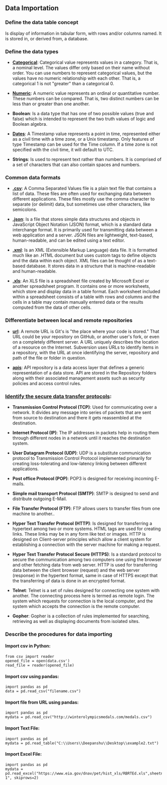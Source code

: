 ## Data Importation
### Define the data table concept
Is display of information in tabular form, with rows and/or columns named. It is stored in, or derived from, a database.
### Define the data types

- **[Categorical](https://cloud.google.com/automl-tables/docs/data-types#categorical)**: Categorical value represents values in a category. That is, a nominal level. The values differ only based on their name without order. You can use numbers to represent categorical values, but the values have no numeric relationship with each other. That is, a categorical 1 is not "greater" than a categorical 0.

- **[Numeric](https://cloud.google.com/automl-tables/docs/data-types#numeric)**: A numeric value represents an ordinal or quantitative number. These numbers can be compared. That is, two distinct numbers can be less than or greater than one another.

- **Boolean**: Is a data type that has one of two possible values (true and false) which is intended to represent the two truth values of logic and Boolean algebra.

- **[Dates](https://cloud.google.com/automl-tables/docs/data-types#timestamp)**: A Timestamp value represents a point in time, represented either as a civil time with a time zone, or a Unix timestamp. Only features of type Timestamp can be used for the Time column. If a time zone is not specified with the civil time, it will default to UTC.

- **Strings**: Is used to represent text rather than numbers. It is comprised of a set of characters that can also contain spaces and numbers.

### Common data formats

- **[.csv](https://www.howtogeek.com/348960/what-is-a-csv-file-and-how-do-i-open-it/)**: A Comma Separated Values file is a plain text file that contains a list of data. These files are often used for exchanging data between different applications. These files mostly use the comma character to separate (or delimit) data, but sometimes use other characters, like semicolons.

- **[.json](https://fileinfo.com/extension/json)**: Is a file that stores simple data structures and objects in JavaScript Object Notation (JSON) format, which is a standard data interchange format. It is primarily used for transmitting data between a web application and a server. JSON files are lightweight, text-based, human-readable, and can be edited using a text editor.

- **[.xml](https://fileinfo.com/extension/xml)**: Is an XML (Extensible Markup Language) data file. It is formatted much like an .HTML document but uses custom tags to define objects and the data within each object. XML files can be thought of as a text-based database. It stores data in a structure that is machine-readable and human-readable.

- **[.xls](https://fileinfo.com/extension/xls)**: An XLS file is a spreadsheet file created by Microsoft Excel or another spreadsheet program. It contains one or more worksheets, which store and display data in a table format. Each worksheet included within a spreadsheet consists of a table with rows and columns and the cells in a table may contain manually entered data or the results computed from the data of other cells.

### Differentiate between local and remote repositories

- **[url](https://cornerstone.assembla.com/cornerstone/helpbook/pages/introduction/terminology/repositories.html)**: A remote URL is Git's is "the place where your code is stored." That URL could be your repository on GitHub, or another user's fork, or even on a completely different server. A URL uniquely describes the location of a resource on the Internet. Subversion uses URLs to identify items in a repository, with the URL at once identifying the server, repository and path of the file or folder in question.

- **[apis](https://schoolofdata.org/2013/11/18/web-apis-for-non-programmers/)**: API repository is a data access layer that defines a generic representation of a data store. API are stored in the Repository folders along with their associated management assets such as security policies and access control rules.

### [Identify the secure data transfer protocols](https://www.w3schools.in/types-of-network-protocols-and-their-uses/):

- **Transmission Control Protocol (TCP)**: Used for communicating over a network. It divides any message into series of packets that are sent from source to destination and there it gets reassembled at the destination.

- **Internet Protocol (IP)**: The IP addresses in packets help in routing them through different nodes in a network until it reaches the destination system.

- **User Datagram Protocol (UDP)**: UDP is a substitute communication protocol to Transmission Control Protocol implemented primarily for creating loss-tolerating and low-latency linking between different applications.

- **Post office Protocol (POP)**: POP3 is designed for receiving incoming E-mails.

- **Simple mail transport Protocol (SMTP)**: SMTP is designed to send and distribute outgoing E-Mail.

- **File Transfer Protocol (FTP)**: FTP allows users to transfer files from one machine to another..

- **Hyper Text Transfer Protocol (HTTP)**: Is designed for transferring a hypertext among two or more systems. HTML tags are used for creating links. These links may be in any form like text or images. HTTP is designed on Client-server principles which allow a client system for establishing a connection with the server machine for making a request.

- **Hyper Text Transfer Protocol Secure (HTTPS)**: Is a standard protocol to secure the communication among two computers one using the browser and other fetching data from web server. HTTP is used for transferring data between the client browser (request) and the web server (response) in the hypertext format, same in case of HTTPS except that the transferring of data is done in an encrypted format.

- **Telnet**: Telnet is a set of rules designed for connecting one system with another. The connecting process here is termed as remote login. The system which requests for connection is the local computer, and the system which accepts the connection is the remote computer.

- **Gopher**: Gopher is a collection of rules implemented for searching, retrieving as well as displaying documents from isolated sites.

### Describe the procedures for data importing

#### Import csv in Python:
```
from csv import reader
opened_file = open(data.csv')
read_file = reader(opened_file)
```
#### Import csv using pandas:
```
import pandas as pd
data = pd.read_csv("filename.csv")
```
#### Import file from URL using pandas:
```
import pandas as pd
mydata = pd.read_csv("http://winterolympicsmedals.com/medals.csv")
```
#### Import Text File:
```
import pandas as pd
mydata = pd.read_table("C:\\Users\\Deepanshu\\Desktop\\example2.txt")
```
#### Import Excel File:
```
import pandas as pd
mydata = pd.read_excel("https://www.eia.gov/dnav/pet/hist_xls/RBRTEd.xls",sheetname="Data 1", skiprows=2)
```
